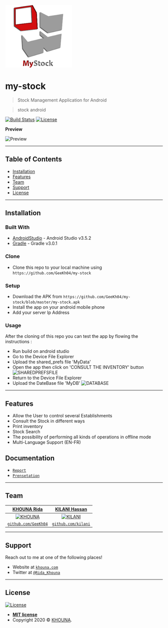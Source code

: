 <img src="https://raw.githubusercontent.com/GeeKh04/my-stock/master/app/src/main/res/drawable/logo2.png" title="MyStock" alt="MyStock" height="200px">

# my-stock

> Stock Management Application for Android

> stock android

[![Build Status](http://img.shields.io/travis/badges/badgerbadgerbadger.svg?style=flat-square)](https://travis-ci.org/badges/badgerbadgerbadger)
[![License](http://img.shields.io/:license-mit-blue.svg?style=flat-square)](http://badges.mit-license.org) 

**Preview**

![Preview](http://g.recordit.co/xXnXRK5Vv0.gif)

---

## Table of Contents

- [Installation](#installation)
- [Features](#features)
- [Team](#team)
- [Support](#support)
- [License](#license)


---

## Installation

### Built With

* [AndroidStudio](https://developer.android.com/) - Android Studio v3.5.2
* [Gradle](https://developer.android.com/studio/releases/gradle-plugin) - Gradle v3.0.1

### Clone

- Clone this repo to your local machine using `https://github.com/GeeKh04/my-stock`

### Setup

- Download the APK from `https://github.com/GeeKh04/my-stock/blob/master/my-stock.apk`
- Install the app on your android mobile phone
- Add your server Ip Address

### Usage
 After the cloning of this repo you can test the app by flowing the instructions :
 - Run build on android studio
 - Go to the Device File Explorer
 - Upload the shared_prefs file 'MyData'
 - Open the app then click on 'CONSULT THE INVENTORY' button
 ![SHAREDPREFSFILE](http://g.recordit.co/1Ay8QWti0J.gif)
 - Return to the Device File Explorer
 - Upload the DateBase file 'MyDB'
 ![DATABASE](http://g.recordit.co/6TPc4Yyd5G.gif)
 
---

## Features
- Allow the User to control several Establishments
- Consult the Stock in different ways
- Print inventory
- Stock Search
- The possibility of performing all kinds of operations in offline mode
- Multi-Language Support (EN-FR)

## Documentation
- <a href="https://github.com/GeeKh04/my-stock/blob/master/Report/Report-en.pdf" target="_blank">`Report`</a>
- <a href="https://github.com/GeeKh04/my-stock/blob/master/Report/Presentation.pdf" target="_blank">`Prensetation`</a>


---

## Team

| <a href="http://www.khouna.com" target="_blank">**KHOUNA Rida**</a> | <a href="http://kilani.com" target="_blank">**KILANI Hassan**</a> |
| :---: |:---:|
| [![KHOUNA](https://avatars0.githubusercontent.com/u/11447240?s=200&u=b9b5600cdbeb616a4c8b4b07dc41195119862c5b&v=4)](http://www.khouna.com)    | [![KILANI](https://avatars1.githubusercontent.com/u/909293?s=100&v=4)](http://www.kilani.com) |
| <a href="http://github.com/GeeKh04" target="_blank">`github.com/GeeKh04`</a> | <a href="http://github.com/kilani" target="_blank">`github.com/kilani`</a> |

---

## Support

Reach out to me at one of the following places!

- Website at <a href="http://www.khouna.com" target="_blank">`khouna.com`</a>
- Twitter at <a href="https://twitter.com/Rida_Khouna" target="_blank">`@Rida_Khouna`</a>

---

## License

[![License](http://img.shields.io/:license-mit-blue.svg?style=flat-square)](http://badges.mit-license.org)

- **[MIT license](http://opensource.org/licenses/mit-license.php)**
- Copyright 2020 © <a href="http://www.khouna.com" target="_blank">KHOUNA</a>.
